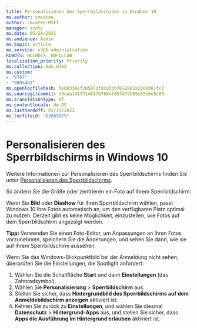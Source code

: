 ```yaml
---
title: Personalisieren des Sperrbildschirms in Windows 10
ms.author: cmcatee
author: cmcatee-MSFT
manager: scotv
ms.date: 05/28/2021
ms.audience: Admin
ms.topic: article
ms.service: o365-administration
ROBOTS: NOINDEX, NOFOLLOW
localization_priority: Priority
ms.collection: Adm_O365
ms.custom:
- "9787"
- "9005401"
ms.openlocfilehash: 5e00336ef20587dfdc85cb7612862a22e8b81fc7
ms.sourcegitcommit: 49eaa1417714617d768df85fd79b65e35b6e5c83
ms.translationtype: HT
ms.contentlocale: de-DE
ms.lasthandoff: 02/11/2022
ms.locfileid: "62665879"
---
```

# <a name="personalize-your-lock-screen-in-windows-10"></a>Personalisieren des Sperrbildschirms in Windows 10

Weitere Informationen zur Personalisieren des Sperrbildschirms finden Sie unter [Personalisieren des Sperrbildschirms](https://support.microsoft.com/windows/personalize-your-lock-screen-81dab9b0-35cf-887c-84a0-6de8ef72bea0).

So ändern Sie die Größe oder zentrieren ein Foto auf Ihrem Sperrbildschirm:

Wenn Sie **Bild** oder **Diashow** für Ihren Sperrbildschirm wählen, passt Windows 10 Ihre Fotos automatisch an, um den verfügbaren Platz optimal zu nutzen. Derzeit gibt es keine Möglichkeit, einzustellen, wie Fotos auf dem Sperrbildschirm angezeigt werden.

**Tipp:** Verwenden Sie einen Foto-Editor, um Anpassungen an Ihren Fotos vorzunehmen, speichern Sie die Änderungen, und sehen Sie dann, wie sie auf Ihrem Sperrbildschirm aussehen.

Wenn Sie das Windows-Blickpunktbild bei der Anmeldung nicht sehen, überprüfen Sie die Einstellungen, die Spotlight anfordert: 

1. Wählen Sie die Schaltfläche **Start** und dann **Einstellungen** (das Zahnradsymbol).
1. Wählen Sie **Personalisierung** > **Sperrbildschirm** aus.
1. Stellen Sie sicher, dass **Hintergrundbild des Sperrbildschirms auf dem Anmeldebildschirm anzeigen** aktiviert ist.
1. Kehren Sie zurück zu **Einstellungen**, und wählen Sie diesmal **Datenschutz** > **Hintergrund-Apps** aus, und stellen Sie sicher, dass **Apps die Ausführung im Hintergrund erlauben** aktiviert ist.